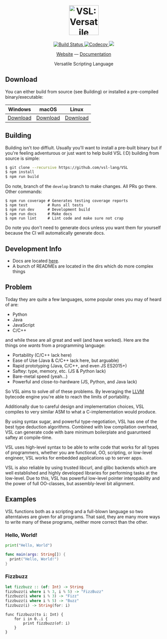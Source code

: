 <h1 align="center">
  <a href="https://github.com/vsl-lang/VSL">
    <img height="95" src="https://github.com/vsl-lang/VSL/raw/master/misc/logo.png" alt="VSL: Versatile Scripting Language"/>
  </a>
</h1>

<p align="center">
  <p align="center">
    <a href="https://travis-ci.org/vsl-lang/VSL">
      <img src="https://travis-ci.org/vsl-lang/VSL.svg?branch=master" alt="Build Status"/>
    </a>
    <a href="https://codecov.io/gh/vsl-lang/VSL">
      <img src="https://codecov.io/gh/vsl-lang/VSL/branch/develop/graph/badge.svg" alt="Codecov" />
    </a>
    <a href="https://codeclimate.com/github/vsl-lang/VSL/">
      <img src="https://codeclimate.com/github/vsl-lang/VSL/badges/gpa.svg" />
    </a>
  </p>
  <p align="center">
    <a href="https://staging.vihan.org/VSL/app">Website</a> &mdash;
    <a href="https://staging.vihan.org/VSL/docs">Documentation</a>
  </p>
  <p align="center">
    Versatile Scripting Language
  </p>
</p>

## Download

You can either build from source (see Building) or installed a pre-compiled
binary/executable:

|    Windows    |     macOS     |     Linux     |
| :-----------: | :-----------: | :-----------: |
| [Download][1] | [Download][2] | [Download][3] |


  [1]: https://staging.vihan.org/VSL/vsl.exe
  [2]: https://staging.vihan.org/VSL/macos/vsl
  [3]: https://staging.vihan.org/VSL/linux/vsl

## Building

Building isn't _too_ diffiult. Usually you'll want to install a pre-built binary
but if you're feeling adventurous or just want to help build VSL (:D) building
from source is simple:

```bash
$ git clone --recursive https://github.com/vsl-lang/VSL
$ npm install
$ npm run build
```

Do note, branch of the `develop` branch to make changes. All PRs go there. Other
commands:

```
$ npm run coverage # Generates testing coverage reports
$ npm test         # Runs all tests
$ npm run dev      # Development build
$ npm run docs     # Make docs
$ npm run lint     # Lint code and make sure not crap
```

Do note you don't need to generate docs unless you want them for yourself because
the CI will automatically generate docs.

## Development Info

 - Docs are located [here](https://preview.c9users.io/somebody1234/node-vsl/docs/index.html).
 - A bunch of READMEs are located in the dirs which do more complex things

## Problem
Today they are quite a few languages, some popular ones you may of heard of are:
 - Python
 - Java
 - JavaScript
 - C/C++

and while these are all great and well (and have worked). Here are the things
one _wants_ from a programming language:

 - Portability (C/C++ lack here)
 - Ease of Use (Java & C/C++ lack here, but arguable)
 - Rapid prototyping (Java, C/C++, and even JS ES2015+)
 - Saftey: type, memory, etc. (JS & Python lack)
 - Bare-metal speed (yeah...)
 - Powerful and close-to-hardware (JS, Python, and Java lack)

So VSL aims to solve _all_ of these problems. By leveraging the [LLVM](http://llvm.org/)
bytecode engine you're able to reach the limits of portability.

Additionally due to careful design and implementation choices, VSL compiles to
very similar ASM to what a C-implementation would produce.

By using syntax sugar, and powerful type-negotiation, VSL has one of the best
type deduction algorithms. Combined with low compilation overhead, VSL can
generate code with bare minimum boilerplate and guarunteed saftey at compile-time.

VSL uses high-level syntax to be able to write code that works for all types of
programmers, whether you are functional, OO, scripting, or low-level engineer,
VSL works for embedded applications up to server apps.

VSL is also reliable by using trusted libcurl, and glibc backends which are well
established and highly developed libraries for performing tasks at the low-level.
Due to this, VSL has powerful low-level pointer interopability and the power of
full OO-classes, but assembly-level bit alignment.

## Examples
VSL functions both as a scripting and a full-blown language so two alterntaives
are given for all programs. That said, they are many more ways to write many of
these programs, neither more correct than the other.

### Hello, World!

```python
print("Hello, World")
```

```swift
func main(args: String[]) {
  print("Hello, World!")
}
```

### Fizzbuzz

```haskell
let fizzbuzz :: (of: Int) -> String
fizzbuzz(i where i % 3, i % 5) -> "FizzBuzz"
fizzbuzz(i where i % 3) -> "Fizz"
fizzbuzz(i where i % 5) -> "Buzz"
fizzbuzz(i) -> String(for: i)
```

```
func fizzbuzz(to i: Int) {
    for i in 0..i {
        print fizzbuzz(of: i)
    }
}
```
